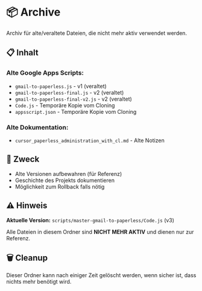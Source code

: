 # 📦 Archive

Archiv für alte/veraltete Dateien, die nicht mehr aktiv verwendet werden.

## 📋 Inhalt

### **Alte Google Apps Scripts:**
- `gmail-to-paperless.js` - v1 (veraltet)
- `gmail-to-paperless-final.js` - v2 (veraltet)
- `gmail-to-paperless-final-v2.js` - v2 (veraltet)
- `Code.js` - Temporäre Kopie vom Cloning
- `appsscript.json` - Temporäre Kopie vom Cloning

### **Alte Dokumentation:**
- `cursor_paperless_administration_with_cl.md` - Alte Notizen

## 🎯 Zweck

- Alte Versionen aufbewahren (für Referenz)
- Geschichte des Projekts dokumentieren
- Möglichkeit zum Rollback falls nötig

## ⚠️ Hinweis

**Aktuelle Version:** `scripts/master-gmail-to-paperless/Code.js` (v3)

Alle Dateien in diesem Ordner sind **NICHT MEHR AKTIV** und dienen nur zur Referenz.

## 🗑️ Cleanup

Dieser Ordner kann nach einiger Zeit gelöscht werden, wenn sicher ist, dass nichts mehr benötigt wird.

